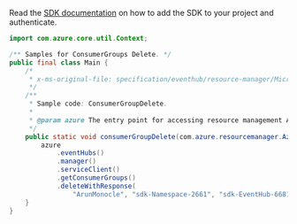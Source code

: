 Read the [SDK documentation](https://github.com/Azure/azure-sdk-for-java/blob/azure-resourcemanager_2.13.0/sdk/resourcemanager/azure-resourcemanager/README.md) on how to add the SDK to your project and authenticate.

```java
import com.azure.core.util.Context;

/** Samples for ConsumerGroups Delete. */
public final class Main {
    /*
     * x-ms-original-file: specification/eventhub/resource-manager/Microsoft.EventHub/stable/2021-11-01/examples/ConsumerGroup/EHConsumerGroupDelete.json
     */
    /**
     * Sample code: ConsumerGroupDelete.
     *
     * @param azure The entry point for accessing resource management APIs in Azure.
     */
    public static void consumerGroupDelete(com.azure.resourcemanager.AzureResourceManager azure) {
        azure
            .eventHubs()
            .manager()
            .serviceClient()
            .getConsumerGroups()
            .deleteWithResponse(
                "ArunMonocle", "sdk-Namespace-2661", "sdk-EventHub-6681", "sdk-ConsumerGroup-5563", Context.NONE);
    }
}
```
